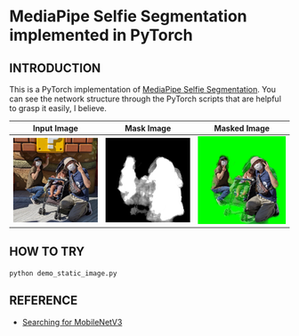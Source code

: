 # MediaPipe Selfie Segmentation implemented in PyTorch

## INTRODUCTION

This is a PyTorch implementation of [MediaPipe Selfie Segmentation](https://google.github.io/mediapipe/solutions/selfie_segmentation.html). You can see the network structure through the PyTorch scripts that are helpful to grasp it easily, I believe.

| Input Image | Mask Image   | Masked Image |
|-------------|--------------|--------------|
|![input_image](samples/family_usj_snw.jpg) | ![mask_image](samples/family_usj_snw_mask.png) | ![masked_image](samples/family_usj_snw_selfie.png) |

## HOW TO TRY

`python demo_static_image.py`


## REFERENCE
- [Searching for MobileNetV3](https://arxiv.org/abs/1905.02244)

